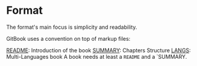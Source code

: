 # Format
The format's main focus is simplicity and readability.

GitBook uses a convention on top of markup files:

[README](Format/readmeFile.md): Introduction of the book
[SUMMARY](Format/summaryFile.md): Chapters Structure
[LANGS](Format/multiLanguages.md): Multi-Languages book
A book needs at least a `README` and a `SUMMARY.